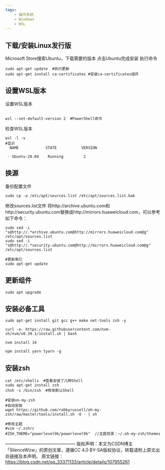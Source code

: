 ```yaml
---
tags:
    - 操作系统
    - Windows
    - WSL
---
```


## 下载/安装Linux发行版
Microsoft Store搜索Ubuntu，下载需要的版本
点击Ubuntu完成安装
执行命令

```
sudo apt-get update  #执行更新
sudo apt-get install ca-certificates #安装ca-certificates组件
```


## 设置WSL版本
设置WSL版本

```

wsl --set-default-version 2  #PowerShell命令
```

检查WSL版本

```
wsl -l -v
#显示
  NAME            STATE           VERSION

 - Ubuntu-20.04    Running         2
```

## 换源
备份配置文件

```
sudo cp -a /etc/apt/sources.list /etc/apt/sources.list.bak
```

修改sources.list文件
将http://archive.ubuntu.com和http://security.ubuntu.com替换成http://mirrors.huaweicloud.com，可以参考如下命令：

```
sudo sed -i "s@http://.*archive.ubuntu.com@http://mirrors.huaweicloud.com@g" /etc/apt/sources.list
sudo sed -i "s@http://.*security.ubuntu.com@http://mirrors.huaweicloud.com@g" /etc/apt/sources.list

#更新索引
sudo apt-get update
```

## 更新组件
```
sudo apt upgrade
```

## 安装必备工具

```
sudo apt-get install git gcc g++ make net-tools zsh -y

curl -o- https://raw.githubusercontent.com/nvm-sh/nvm/v0.39.1/install.sh | bash

nvm install 14

npm install yarn tyarn -g
```



## 安装zsh
```
cat /etc/shells  #查看安装了几种Shell
sudo apt-get install zsh
chsh -s /bin/zsh  #修改默认Shell

#安装on-my-zsh
#自动安装
wget https://github.com/robbyrussell/oh-my-zsh/raw/master/tools/install.sh -O - | sh

#修改主题
#vim ~/.zshrc
#ZSH_THEME="powerlevel9k/powerlevel9k"  //主题目录：~/.oh-my-zsh/themes
```


————————————————
版权声明：本文为CSDN博主「SilenceWzw」的原创文章，遵循CC 4.0 BY-SA版权协议，转载请附上原文出处链接及本声明。
原文链接：https://blog.csdn.net/qq_33371133/article/details/107955261